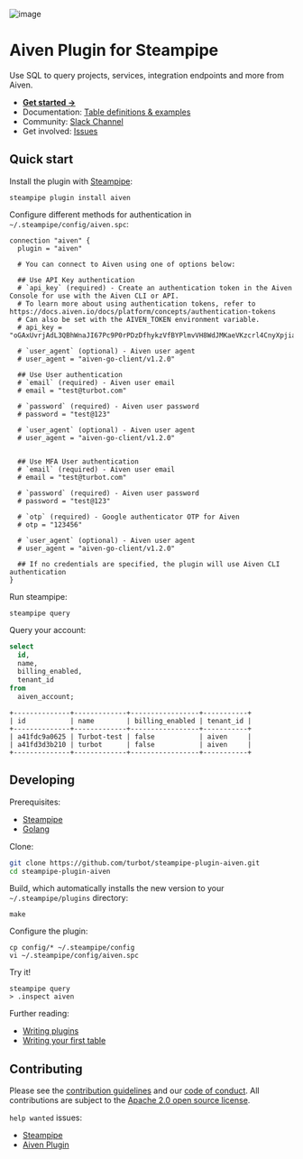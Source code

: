 ![image](https://hub.steampipe.io/images/plugins/turbot/aiven-social-graphic.png)

# Aiven Plugin for Steampipe

Use SQL to query projects, services, integration endpoints and more from Aiven.

- **[Get started →](https://hub.steampipe.io/plugins/turbot/aiven)**
- Documentation: [Table definitions & examples](https://hub.steampipe.io/plugins/turbot/aiven/tables)
- Community: [Slack Channel](https://steampipe.io/community/join)
- Get involved: [Issues](https://github.com/turbot/steampipe-plugin-aiven/issues)

## Quick start

Install the plugin with [Steampipe](https://steampipe.io):

```shell
steampipe plugin install aiven
```

Configure different methods for authentication in `~/.steampipe/config/aiven.spc`:

```hcl
connection "aiven" {
  plugin = "aiven"

  # You can connect to Aiven using one of options below:

  ## Use API Key authentication
  # `api_key` (required) - Create an authentication token in the Aiven Console for use with the Aiven CLI or API.
  # To learn more about using authentication tokens, refer to https://docs.aiven.io/docs/platform/concepts/authentication-tokens
  # Can also be set with the AIVEN_TOKEN environment variable.
  # api_key = "oGAxUvrjAdL3QBhWnaJI67Pc9P0rPDzDfhykzVfBYPlmvVH8WdJMKaeVKzcrl4CnyXpjiaKJCCNT+OkbpxfWdDNqwZPngS"

  # `user_agent` (optional) - Aiven user agent
  # user_agent = "aiven-go-client/v1.2.0"

  ## Use User authentication
  # `email` (required) - Aiven user email
  # email = "test@turbot.com"

  # `password` (required) - Aiven user password
  # password = "test@123"

  # `user_agent` (optional) - Aiven user agent
  # user_agent = "aiven-go-client/v1.2.0"


  ## Use MFA User authentication
  # `email` (required) - Aiven user email
  # email = "test@turbot.com"

  # `password` (required) - Aiven user password
  # password = "test@123"

  # `otp` (required) - Google authenticator OTP for Aiven
  # otp = "123456"

  # `user_agent` (optional) - Aiven user agent
  # user_agent = "aiven-go-client/v1.2.0"

  ## If no credentials are specified, the plugin will use Aiven CLI authentication
}
```

Run steampipe:

```shell
steampipe query
```

Query your account:

```sql
select
  id,
  name,
  billing_enabled,
  tenant_id
from
  aiven_account;
```

```
+--------------+-------------+-----------------+-----------+
| id           | name        | billing_enabled | tenant_id |
+--------------+-------------+-----------------+-----------+
| a41fdc9a0625 | Turbot-test | false           | aiven     |
| a41fd3d3b210 | turbot      | false           | aiven     |
+--------------+-------------+-----------------+-----------+
```

## Developing

Prerequisites:

- [Steampipe](https://steampipe.io/downloads)
- [Golang](https://golang.org/doc/install)

Clone:

```sh
git clone https://github.com/turbot/steampipe-plugin-aiven.git
cd steampipe-plugin-aiven
```

Build, which automatically installs the new version to your `~/.steampipe/plugins` directory:

```
make
```

Configure the plugin:

```
cp config/* ~/.steampipe/config
vi ~/.steampipe/config/aiven.spc
```

Try it!

```
steampipe query
> .inspect aiven
```

Further reading:

- [Writing plugins](https://steampipe.io/docs/develop/writing-plugins)
- [Writing your first table](https://steampipe.io/docs/develop/writing-your-first-table)

## Contributing

Please see the [contribution guidelines](https://github.com/turbot/steampipe/blob/main/CONTRIBUTING.md) and our [code of conduct](https://github.com/turbot/steampipe/blob/main/CODE_OF_CONDUCT.md). All contributions are subject to the [Apache 2.0 open source license](https://github.com/turbot/steampipe-plugin-aiven/blob/main/LICENSE).

`help wanted` issues:

- [Steampipe](https://github.com/turbot/steampipe/labels/help%20wanted)
- [Aiven Plugin](https://github.com/turbot/steampipe-plugin-aiven/labels/help%20wanted)
